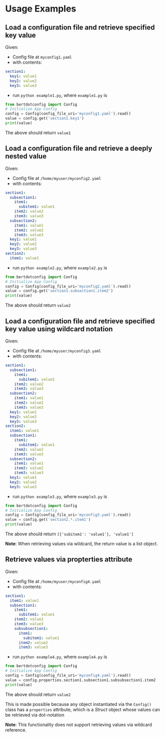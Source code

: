 # Usage Examples

## Load a configuration file and retrieve specified key value

Given: 
- Config file at `myconfig1.yaml`
- with contents:<br />
```yaml
section1:
  key1: value1
  key2: value2
  key3: value3
```
- run `python example1.py`, where `example1.py` is<br />
```python
from bertdotconfig import Config
# Initialize App Config
config = Config(config_file_uri='myconfig1.yaml').read()
value = config.get('section1.key1')
print(value)
```

The above should return `value1`

## Load a configuration file and retrieve a deeply nested value

Given:
- Config file at `/home/myuser/myconfig2.yaml`
- with contents:<br />
```yaml
section1:
  subsection1:
    item1:
      subitem1: value1
    item2: value2
    item3: value3
  subsection2:
    item1: value1
    item2: value2
    item3: value3
  key1: value1
  key2: value2
  key3: value3
section2:
  item1: value1
```
- run `python example2.py`, where `example2.py` is<br />
```python
from bertdotconfig import Config
# Initialize App Config
config = Config(config_file_uri='myconfig2.yaml').read()
value = config.get('section1.subsection1.item2')
print(value)
```

The above should return `value2`

## Load a configuration file and retrieve specified key value using wildcard notation

Given:
- Config file at `/home/myuser/myconfig3.yaml`
- with contents:<br />
```yaml
section1:
  subsection1:
    item1:
      subitem1: value1
    item2: value2
    item3: value3
  subsection2:
    item1: value1
    item2: value2
    item3: value3
  key1: value1
  key2: value2
  key3: value3
section2:
  item1: value1
  subsection1:
    item1:
      subitem1: value1
    item2: value2
    item3: value3
  subsection2:
    item1: value1
    item2: value2
    item3: value3
  key1: value1
  key2: value2
  key3: value3
```
- run `python example3.py`, where `example3.py` is<br />
```python
from bertdotconfig import Config
# Initialize App Config
config = Config(config_file_uri='myconfig3.yaml').read()
value = config.get('section2.*.item1')
print(value)
```

The above should return `[{'subitem1': 'value1'}, 'value1']`

**Note**: When retrieving values via wildcard, the return value is a list object.

## Retrieve values via propterties attribute

Given:
- Config file at `/home/myuser/myconfig4.yaml`
- with contents:<br />
```yaml
section1:
  item1: value1
  subsection1:
    item1:
      subitem1: value1
    item2: value2
    item3: value3
    subsubsection1:
      item1:
        subitem1: value1
      item2: value2
      item3: value3
```
- run `python example4.py`, where `example4.py` is<br />
```python
from bertdotconfig import Config
# Initialize App Config
config = Config(config_file_uri='myconfig4.yaml').read()
value = config.properties.section1.subsection1.subsubsection1.item2
print(value)
```

The above should return `value2`

This is made possible because any object instantiated via the `Config()` 
class has a `properties` attribute, which is a _Struct_ 
object whose values can be retrieved via dot-notation

**Note**: This functionality does not support retrieving values via wildcard reference.
